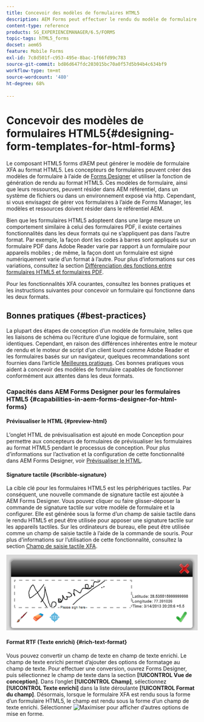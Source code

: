 ```yaml
---
title: Concevoir des modèles de formulaires HTML5
description: AEM Forms peut effectuer le rendu du modèle de formulaire XFA au format HTML5. Les concepteurs de formulaires peuvent créer des modèles de formulaire à l’aide de Designer et utiliser la fonction de génération de rendu au format HTML5.
content-type: reference
products: SG_EXPERIENCEMANAGER/6.5/FORMS
topic-tags: hTML5_forms
docset: aem65
feature: Mobile Forms
exl-id: 7c8d501f-c953-495e-8bac-1f66fd99c783
source-git-commit: bd86d647fdc203015bc70a0f57d5b94b4c634bf9
workflow-type: tm+mt
source-wordcount: '480'
ht-degree: 68%

---
```


# Concevoir des modèles de formulaires HTML5{#designing-form-templates-for-html-forms}

Le composant HTML5 forms d’AEM peut générer le modèle de formulaire XFA au format HTML5. Les concepteurs de formulaires peuvent créer des modèles de formulaire à l’aide de [Forms Designer](https://www.adobe.com/go/learn_aemforms_designer_63_fr) et utiliser la fonction de génération de rendu au format HTML5. Ces modèles de formulaire, ainsi que leurs ressources, peuvent résider dans AEM référentiel, dans un système de fichiers ou dans un environnement exposé via http. Cependant, si vous envisagez de gérer vos formulaires à l’aide de Forms Manager, les modèles et ressources doivent résider dans le référentiel AEM.

Bien que les formulaires HTML5 adopteent dans une large mesure un comportement similaire à celui des formulaires PDF, il existe certaines fonctionnalités dans les deux formats qui ne s’appliquent pas dans l’autre format. Par exemple, la façon dont les codes à barres sont appliqués sur un formulaire PDF dans Adobe Reader varie par rapport à un formulaire pour appareils mobiles ; de même, la façon dont un formulaire est signé numériquement varie d’un format à l’autre. Pour plus d’informations sur ces variations, consultez la section [Différenciation des fonctions entre formulaires HTML5 et formulaires PDF](../../forms/using/feature-differentiation-html5-forms-pdf-forms.md).

Pour les fonctionnalités XFA courantes, consultez les bonnes pratiques et les instructions suivantes pour concevoir un formulaire qui fonctionne dans les deux formats.

## Bonnes pratiques {#best-practices}

La plupart des étapes de conception d’un modèle de formulaire, telles que les liaisons de schéma ou l’écriture d’une logique de formulaire, sont identiques. Cependant, en raison des différences inhérentes entre le moteur de rendu et le moteur de script d’un client lourd comme Adobe Reader et les formulaires basés sur un navigateur, quelques recommandations sont fournies dans l’article [Meilleures pratiques](/help/forms/using/design-accessible-html5-forms.md). Ces bonnes pratiques vous aident à concevoir des modèles de formulaire capables de fonctionner conformément aux attentes dans les deux formats.

### Capacités dans AEM Forms Designer pour les formulaires HTML5 {#capabilities-in-aem-forms-designer-for-html-forms}

#### Prévisualiser le HTML {#preview-html}

L’onglet HTML de prévisualisation est ajouté en mode Conception pour permettre aux concepteurs de formulaires de prévisualiser les formulaires au format HTML5 pendant le processus de conception. Pour plus d’informations sur l’activation et la configuration de cette fonctionnalité dans AEM Forms Designer, voir [Prévisualiser le HTML](../../forms/using/preview-xdp-forms-html.md).

#### Signature tactile {#scribble-signature}

La cible clé pour les formulaires HTML5 est les périphériques tactiles. Par conséquent, une nouvelle commande de signature tactile est ajoutée à AEM Forms Designer. Vous pouvez cliquer ou faire glisser-déposer la commande de signature tactile sur votre modèle de formulaire et la configurer. Elle est générée sous la forme d’un champ de saisie tactile dans le rendu HTML5 et peut être utilisée pour apposer une signature tactile sur les appareils tactiles. Sur les ordinateurs de bureau, elle peut être utilisée comme un champ de saisie tactile à l’aide de la commande de souris. Pour plus d’informations sur l’utilisation de cette fonctionnalité, consultez la section [Champ de saisie tactile XFA](../../forms/using/scribble-signature.md).

![4](assets/4.png)

#### Format RTF (Texte enrichi) {#rich-text-format}

Vous pouvez convertir un champ de texte en champ de texte enrichi. Le champ de texte enrichi permet dʼajouter des options de formatage au champ de texte. Pour effectuer une conversion, ouvrez Forms Designer, puis sélectionnez le champ de texte dans la section **[!UICONTROL Vue de conception]**. Dans lʼonglet **[!UICONTROL Champ]**, sélectionnez **[!UICONTROL Texte enrichi]** dans la liste déroulante **[!UICONTROL Format du champ]**. Désormais, lorsque le formulaire XFA est rendu sous la forme d’un formulaire HTML5, le champ est rendu sous la forme d’un champ de texte enrichi. Sélectionner ![Maximiser](assets/maximize_icon.svg) pour afficher d’autres options de mise en forme.
